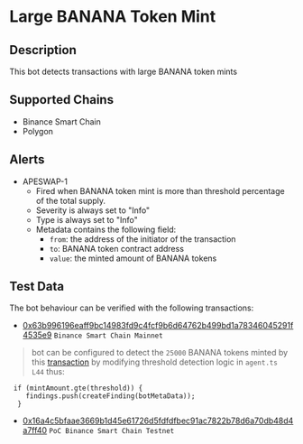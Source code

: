 # Large BANANA Token Mint

## Description

This bot detects transactions with large BANANA token mints

## Supported Chains

- Binance Smart Chain
- Polygon



## Alerts

- APESWAP-1
  - Fired when BANANA token mint is more than threshold percentage of the total supply.
  - Severity is always set to "Info" 
  - Type is always set to "Info" 
  - Metadata contains the following field: 
    - `from`: the address of the initiator of the transaction
    - `to`: BANANA token contract address
    - `value`: the minted amount of BANANA tokens

## Test Data

The bot behaviour can be verified with the following transactions:

- [0x63b996196eaff9bc14983fd9c4fcf9b6d64762b499bd1a78346045291f4535e9](https://www.bscscan.com/tx/0x63b996196eaff9bc14983fd9c4fcf9b6d64762b499bd1a78346045291f4535e9) `Binance Smart Chain Mainnet` 
> bot can be configured to detect the `25000` BANANA tokens minted by this [transaction](https://www.bscscan.com/tx/0x63b996196eaff9bc14983fd9c4fcf9b6d64762b499bd1a78346045291f4535e9) by modifying threshold detection logic in `agent.ts L44` thus:
```
 if (mintAmount.gte(threshold)) {
    findings.push(createFinding(botMetaData));
  }
```

- [0x16a4c5bfaae3669b1d45e61726d5fdfdfbec91ac7822b78d6a70db48d4a7ff40](https://testnet.bscscan.com/tx/0x16a4c5bfaae3669b1d45e61726d5fdfdfbec91ac7822b78d6a70db48d4a7ff40) `PoC Binance Smart Chain Testnet` 

